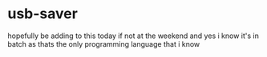 # usb-saver
hopefully be adding to this today if not at the weekend 
and yes i know it's in batch as thats the only programming language that i know
